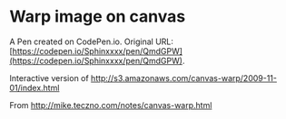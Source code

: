 # Warp image on canvas

A Pen created on CodePen.io. Original URL: [https://codepen.io/Sphinxxxx/pen/QmdGPW](https://codepen.io/Sphinxxxx/pen/QmdGPW).

Interactive version of http://s3.amazonaws.com/canvas-warp/2009-11-01/index.html

From http://mike.teczno.com/notes/canvas-warp.html
